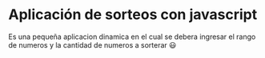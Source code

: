 # Aplicación de sorteos con javascript
Es una pequeña aplicacion dinamica en el cual se debera ingresar el rango de numeros y la cantidad de numeros a sorterar :smiley:
